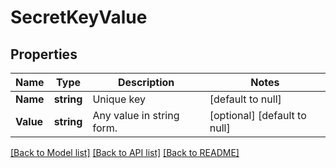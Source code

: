 # SecretKeyValue

## Properties
Name | Type | Description | Notes
------------ | ------------- | ------------- | -------------
**Name** | **string** | Unique key | [default to null]
**Value** | **string** | Any value in string form. | [optional] [default to null]

[[Back to Model list]](../README.md#documentation-for-models) [[Back to API list]](../README.md#documentation-for-api-endpoints) [[Back to README]](../README.md)

